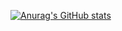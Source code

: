 [![Anurag's GitHub stats](https://github-readme-stats.vercel.app/api?username=Lennart01)](https://github.com/anuraghazra/github-readme-stats)

